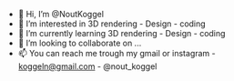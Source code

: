 - 👋 Hi, I’m @NoutKoggel
- 👀 I’m interested in 3D rendering - Design - coding
- 🌱 I’m currently learning 3D rendering - Design - coding
- 💞️ I’m looking to collaborate on ...
- 📫 You can reach me trough my gmail or instagram - koggeln@gmail.com - @nout_koggel

<!---
NoutKoggel/NoutKoggel is a ✨ special ✨ repository because its `README.md` (this file) appears on your GitHub profile.
You can click the Preview link to take a look at your changes.
--->

